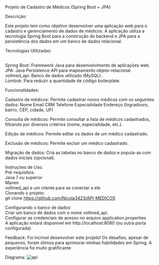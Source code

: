 Projeto de Cadastro de Médicos (Spring Boot + JPA)

Descrição:

Este projeto tem como objetivo desenvolver uma aplicação web para o cadastro e gerenciamento de dados de médicos. A aplicação utiliza a tecnologia Spring Boot para a construção do backend e JPA para a persistência dos dados em um banco de dados relacional.

Tecnologias Utilizadas:

<br>Spring Boot: Framework Java para desenvolvimento de aplicações web.
<br>JPA: Java Persistence API para mapeamento objeto-relacional.
<br>vollmed_api: Banco de dados utilizado (MySQL).
<br>Lombok: Para reduzir a quantidade de código boilerplate.

Funcionalidades:

Cadastro de médicos: Permite cadastrar novos médicos com os seguintes dados:
Nome
Email
CRM
Telefone
Especialidade
Endereço (logradouro, bairro, CEP, cidade, UF)

Consulta de médicos: Permite consultar a lista de médicos cadastrados, filtrando por diversos critérios (nome, especialidade, etc.).

Edição de médicos: Permite editar os dados de um médico cadastrado.

Exclusão de médicos: Permite excluir um médico cadastrado.

Migração de dados: Cria as tabelas no banco de dados e popula-as com dados iniciais (opcional).


Instruções de Uso:
<br>Pré-requisitos:
<br>Java 7 ou superior
<br>Maven
<br>vollmed_api e um cliente para se conectar a ele
<br>Clonando o projeto:
<br>git clone https://github.com/Nicola3423/API-MEDICOS

Configurando o banco de dados:
<br>Criar um banco de dados com o nome vollmed_api.
<br>Configurar as credenciais de acesso no arquivo application.properties
<br>A aplicação estará disponível em http://localhost:8080 (ou outra porta configurada)

Feedback: Foi incrível desenvolver este projeto! Os desafios, apesar de pequenos, foram ótimos para aprimorar minhas habilidades em Spring. A experiência foi muito gratificante


Diagrama:
![api](https://github.com/user-attachments/assets/225b2d24-2861-4817-932a-735e459748a0)



